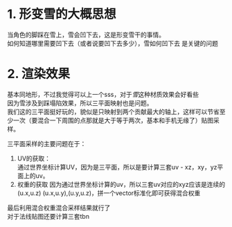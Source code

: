 # 1. 形变雪的大概思想    
当角色的脚踩在雪上，雪会凹下去，这是形变雪干的事情。      
如何知道哪里需要凹下去（或者说要凹下去多少），雪如何凹下去 是关键的问题    

# 2. 渲染效果    
基本同地形，不过我觉得可以上一个sss，对于*雪*这种材质效果会好看些     
因为雪涉及到踩塌陷效果，所以三平面映射也是问题。   
我们这的三平面挺好玩的，貌似是只映射到两个贡献最大的轴上，这样可以节省至少一次（要混合一下周围的点那就是大于等于两次，基本和手机无缘了）贴图采样。     

三平面采样的主要问题在于：    
1. UV的获取：   
通过世界坐标计算UV，因为是三平面，所以是要计算三套uv - xz，xy，yz平面上的uv。   
2. 权重的获取 
因为通过世界坐标计算的uv，所以三套uv对应的xyz应该是连续的(u.x,u.z) (u.x,u.y),(u.y,u.z)，拼一个vector标准化即可获得混合权重   

最后利用混合权重混合采样结果就行了     
对于法线贴图还要计算三套tbn    



